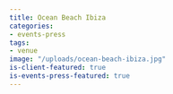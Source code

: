 ```yaml
---
title: Ocean Beach Ibiza
categories:
- events-press
tags:
- venue
image: "/uploads/ocean-beach-ibiza.jpg"
is-client-featured: true
is-events-press-featured: true
---
```


